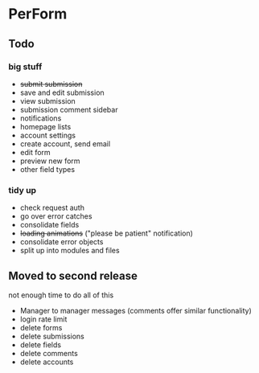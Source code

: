 # PerForm

## Todo
### big stuff
- ~~submit submission~~
- save and edit submission
- view submission
- submission comment sidebar
- notifications
- homepage lists
- account settings
- create account, send email
- edit form
- preview new form
- other field types


### tidy up
- check request auth
- go over error catches
- consolidate fields
- ~~loading animations~~ ("please be patient" notification)
- consolidate error objects
- split up into modules and files


## Moved to second release
not enough time to do all of this

- Manager to manager messages (comments offer similar functionality)
- login rate limit 
- delete forms
- delete submissions
- delete fields
- delete comments
- delete accounts
